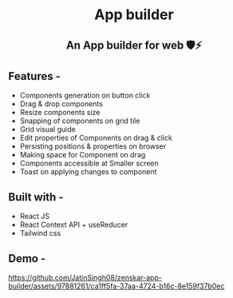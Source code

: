 <div align="center"> 
 
# App builder
## An App builder for web 🛡️⚡
</div>

## **Features -**

- Components generation on button click
- Drag & drop components
- Resize components size
- Snapping of components on grid tile
- Grid visual guide
- Edit properties of Components on drag & click 
- Persisting positions & properties on browser 
- Making space for Component on drag 
- Components accessible at Smaller screen
- Toast on applying changes to component

## **Built with -**

- React JS
- React Context API + useReducer
- Tailwind css

## **Demo -**


https://github.com/JatinSingh08/zenskar-app-builder/assets/97881261/ca1ff5fa-37aa-4724-b16c-8e159f37b0ec

